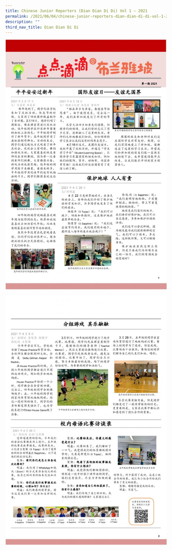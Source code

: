 ```yaml
---
title: Chinese Junior Reporters (Dian Dian Di Di) Vol 1 – 2021
permalink: /2021/06/04/chinese-junior-reporters-dian-dian-di-di-vol-1-2021/
description: ""
third_nav_title: Dian Dian Di Di
---
```

![](/images/BRPS-Junior-Reporters-Newspaper-2021-Sem-1-Final-page-001-663x1024.jpg)

![](/images/BRPS-Junior-Reporters-Newspaper-2021-Sem-1-Final-page-002-663x1024.jpg)